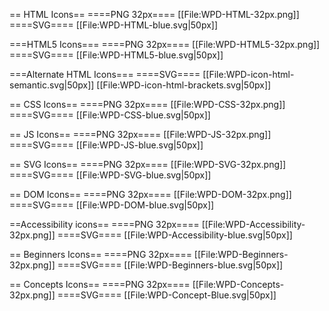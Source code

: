 == HTML Icons==
====PNG 32px====
[[File:WPD-HTML-32px.png]]
====SVG====
[[File:WPD-HTML-blue.svg|50px]]

===HTML5 Icons===
====PNG 32px====
[[File:WPD-HTML5-32px.png]]
====SVG====
[[File:WPD-HTML5-blue.svg|50px]]

===Alternate HTML Icons===
====SVG====
[[File:WPD-icon-html-semantic.svg|50px]]
[[File:WPD-icon-html-brackets.svg|50px]]

== CSS Icons==
====PNG 32px====
[[File:WPD-CSS-32px.png]]
====SVG====
[[File:WPD-CSS-blue.svg|50px]]

== JS Icons==
====PNG 32px====
[[File:WPD-JS-32px.png]]
====SVG====
[[File:WPD-JS-blue.svg|50px]]

== SVG Icons==
====PNG 32px====
[[File:WPD-SVG-32px.png]]
====SVG====
[[File:WPD-SVG-blue.svg|50px]]

== DOM Icons==
====PNG 32px====
[[File:WPD-DOM-32px.png]]
====SVG====
[[File:WPD-DOM-blue.svg|50px]]

==Accessibility icons==
====PNG 32px====
[[File:WPD-Accessibility-32px.png]]
====SVG====
[[File:WPD-Accessibility-blue.svg|50px]]

== Beginners Icons==
====PNG 32px====
[[File:WPD-Beginners-32px.png]]
====SVG====
[[File:WPD-Beginners-blue.svg|50px]]

== Concepts Icons==
====PNG 32px====
[[File:WPD-Concepts-32px.png]]
====SVG====
[[File:WPD-Concept-Blue.svg|50px]]